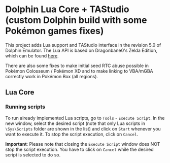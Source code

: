 # Dolphin Lua Core + TAStudio (custom Dolphin build with some Pokémon games fixes)

This project adds Lua support and TAStudio interface in the revision 5.0 of Dolphin Emulator. The Lua API is based on Dragonbane0's Zelda Edition, which can be found [here](https://github.com/dragonbane0/dolphin).

There are also some fixes to make initial seed RTC abuse possible in Pokémon Colosseum / Pokémon XD and to make linking to VBA/mGBA correctly work in Pokémon Box (all regions).

## Lua Core

### Running scripts

To run already implemented Lua scripts, go to `Tools` - `Execute Script`. In the new window, select the desired script (note that only Lua scripts in `\Sys\Scripts` folder are shown in the list) and click on `Start` whenever you want to execute it. To stop the script execution, click on `Cancel`.

**Important**: Please note that closing the `Execute Script` window does NOT stop the script execution. You have to click on `Cancel` while the desired script is selected to do so.
